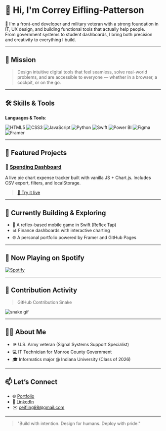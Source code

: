# 👋 Hi, I'm Correy Eifling-Patterson

🎯 I'm a front-end developer and military veteran with a strong foundation in IT, UX design, and building functional tools that actually help people.  
From government systems to student dashboards, I bring both precision and creativity to everything I build.

---

## 🧭 Mission

> Design intuitive digital tools that feel seamless, solve real-world problems, and are accessible to everyone — whether in a browser, a cockpit, or on the go.

---

## 🛠️ Skills & Tools

**Languages & Tools**:

![HTML5](https://img.shields.io/badge/HTML5-E34F26?style=flat-square&logo=html5&logoColor=white)
![CSS3](https://img.shields.io/badge/CSS3-1572B6?style=flat-square&logo=css3&logoColor=white)
![JavaScript](https://img.shields.io/badge/JavaScript-F7DF1E?style=flat-square&logo=javascript&logoColor=black)
![Python](https://img.shields.io/badge/Python-3776AB?style=flat-square&logo=python&logoColor=white)
![Swift](https://img.shields.io/badge/Swift-FA7343?style=flat-square&logo=swift&logoColor=white)
![Power BI](https://img.shields.io/badge/Power%20BI-F2C811?style=flat-square&logo=powerbi&logoColor=black)
![Figma](https://img.shields.io/badge/Figma-F24E1E?style=flat-square&logo=figma&logoColor=white)
![Framer](https://img.shields.io/badge/Framer-0055FF?style=flat-square&logo=framer&logoColor=white)

---

## 📌 Featured Projects

### 💸 [Spending Dashboard](https://github.com/ceifling98/spending-dashboard)
A live pie chart expense tracker built with vanilla JS + Chart.js. Includes CSV export, filters, and localStorage.

> [🔗 Try it live](https://ceifling98.github.io/spending-dashboard/)

---

## 🧠 Currently Building & Exploring
- 📱 A reflex-based mobile game in Swift (Reflex Tap)
- 📊 Finance dashboards with interactive charting
- 🌐 A personal portfolio powered by Framer and GitHub Pages

---

## 🎵 Now Playing on Spotify
[![Spotify](https://novatorem-ceifling98.vercel.app/api/spotify)](https://open.spotify.com/user/YOUR_SPOTIFY_ID)

---

## 🐍 Contribution Activity
> GitHub Contribution Snake

![snake gif](https://github.com/ceifling98/ceifling98/blob/output/github-contribution-grid-snake.svg)

---

## 🙋‍♂️ About Me

- 🪖 U.S. Army veteran (Signal Systems Support Specialist)
- 💻 IT Technician for Monroe County Government
- 🎓 Informatics major @ Indiana University (Class of 2026)

---

## 📫 Let’s Connect

- 🌐 [Portfolio](https://yourportfolio.com)
- 🔗 [LinkedIn](https://www.linkedin.com/in/eifling-patterson/)
- ✉️ ceifling98@gmail.com

---

> "Build with intention. Design for humans. Deploy with pride."


